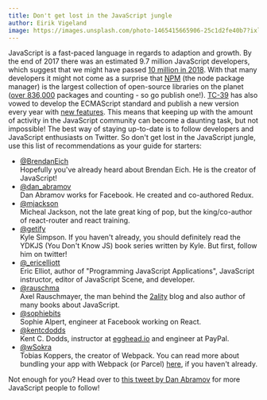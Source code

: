 ```yaml
---
title: Don't get lost in the JavaScript jungle
author: Eirik Vigeland
image: https://images.unsplash.com/photo-1465415665906-25c1d2fe40b7?ixlib=rb-1.2.1&ixid=eyJhcHBfaWQiOjEyMDd9&auto=format&fit=crop&w=1650&q=80
---
```


JavaScript is a fast-paced language in regards to adaption and growth. By the end of 2017 there was an estimated 9.7 million JavaScript developers, which suggest that we might have passed [10 million in 2018](https://blog.npmjs.org/post/180868064080/this-year-in-javascript-2018-in-review-and-npms). With that many developers it might not come as a surprise that [NPM](https://www.npmjs.com) (the node package manager) is the largest collection of open-source libraries on the planet ([over 836,000](https://blog.npmjs.org/post/180868064080/this-year-in-javascript-2018-in-review-and-npms) packages and counting - so go publish one!). [TC-39](https://javascript.christmas/2018/1) has also vowed to develop the ECMAScript standard and publish a new version every year with [new features](https://github.com/tc39/proposals). This means that keeping up with the amount of activity in the JavaScript community can become a daunting task, but not impossible! The best way of staying up-to-date is to follow developers and JavaScript enthusiasts on Twitter. So don't get lost in the JavaScript jungle, use this list of recommendations as your guide for starters:  

- [@BrendanEich](https://twitter.com/BrendanEich)  
Hopefully you've already heard about Brendan Eich. He is the creator of JavaScript!
- [@dan_abramov](https://twitter.com/dan_abramov)  
Dan Abramov works for Facebook. He created and co-authored Redux.
- [@mjackson](https://twitter.com/mjackson)  
Micheal Jackson, not the late great king of pop, but the king/co-author of react-router and react training.
- [@getify](https://twitter.com/getify)  
Kyle Simpson. If you haven't already, you should definitely read the YDKJS (You Don't Know JS) book series written by Kyle. But first, follow him on twitter! 
- [@_ericelliott](https://twitter.com/_ericelliott)  
Eric Elliot, author of "Programming JavaScript Applications", JavaScript instructor, editor of JavaScript Scene, and developer.
- [@rauschma](https://twitter.com/rauschma)  
Axel Rauschmayer, the man behind the [2ality](http://2ality.com/) blog and also author of many books about JavaScript.
- [@sophiebits](https://twitter.com/sophiebits)  
Sophie Alpert, engineer at Facebook working on React.
- [@kentcdodds](https://twitter.com/kentcdodds)  
Kent C. Dodds, instructor at [egghead.io](http://egghead.io) and engineer at PayPal.
- [@wSokra](https://twitter.com/wSokra)  
Tobias Koppers, the creator of Webpack. You can read more about bundling your app with Webpack (or Parcel) [here](https://javascript.christmas/2018/10), if you haven't already. 

Not enough for you? Head over to [this tweet by Dan Abramov](https://twitter.com/dan_abramov/status/937339649537781762) for more JavaScript people to follow!